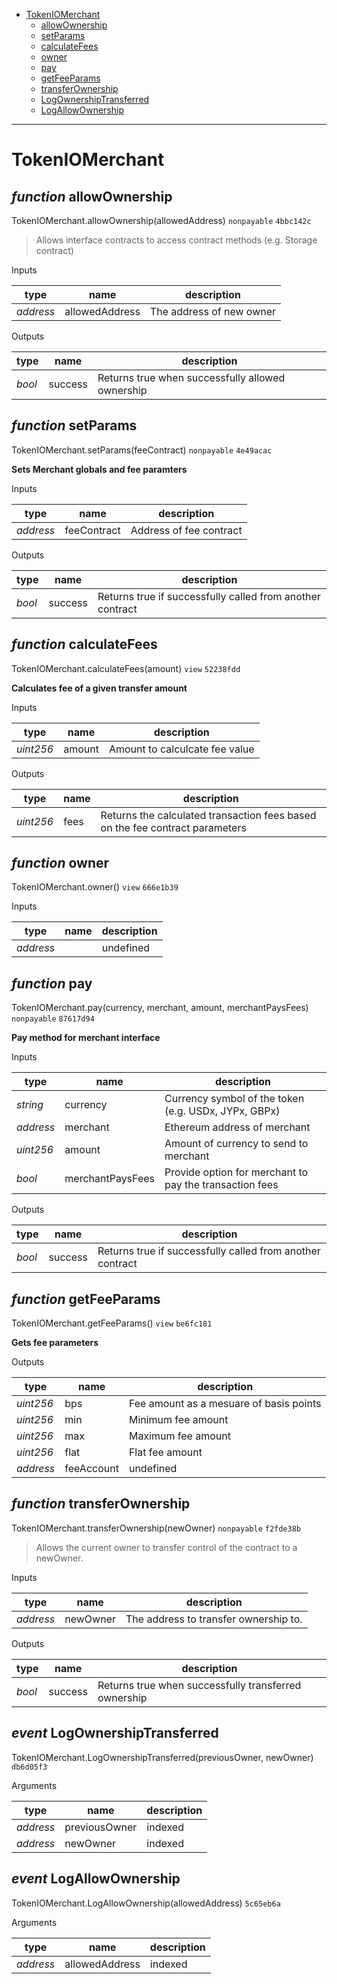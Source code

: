 * [TokenIOMerchant](#tokeniomerchant)
  * [allowOwnership](#function-allowownership)
  * [setParams](#function-setparams)
  * [calculateFees](#function-calculatefees)
  * [owner](#function-owner)
  * [pay](#function-pay)
  * [getFeeParams](#function-getfeeparams)
  * [transferOwnership](#function-transferownership)
  * [LogOwnershipTransferred](#event-logownershiptransferred)
  * [LogAllowOwnership](#event-logallowownership)


---
# TokenIOMerchant


## *function* allowOwnership

TokenIOMerchant.allowOwnership(allowedAddress) `nonpayable` `4bbc142c`

> Allows interface contracts to access contract methods (e.g. Storage contract)

Inputs

| **type** | **name** | **description** |
|-|-|-|
| *address* | allowedAddress | The address of new owner |

Outputs

| **type** | **name** | **description** |
|-|-|-|
| *bool* | success | Returns true when successfully allowed ownership |

## *function* setParams

TokenIOMerchant.setParams(feeContract) `nonpayable` `4e49acac`

**Sets Merchant globals and fee paramters**


Inputs

| **type** | **name** | **description** |
|-|-|-|
| *address* | feeContract | Address of fee contract |

Outputs

| **type** | **name** | **description** |
|-|-|-|
| *bool* | success | Returns true if successfully called from another contract |

## *function* calculateFees

TokenIOMerchant.calculateFees(amount) `view` `52238fdd`

**Calculates fee of a given transfer amount**


Inputs

| **type** | **name** | **description** |
|-|-|-|
| *uint256* | amount | Amount to calculcate fee value |

Outputs

| **type** | **name** | **description** |
|-|-|-|
| *uint256* | fees | Returns the calculated transaction fees based on the fee contract parameters |

## *function* owner

TokenIOMerchant.owner() `view` `666e1b39`


Inputs

| **type** | **name** | **description** |
|-|-|-|
| *address* |  | undefined |


## *function* pay

TokenIOMerchant.pay(currency, merchant, amount, merchantPaysFees) `nonpayable` `87617d94`

**Pay method for merchant interface**


Inputs

| **type** | **name** | **description** |
|-|-|-|
| *string* | currency | Currency symbol of the token (e.g. USDx, JYPx, GBPx) |
| *address* | merchant | Ethereum address of merchant |
| *uint256* | amount | Amount of currency to send to merchant |
| *bool* | merchantPaysFees | Provide option for merchant to pay the transaction fees |

Outputs

| **type** | **name** | **description** |
|-|-|-|
| *bool* | success | Returns true if successfully called from another contract |

## *function* getFeeParams

TokenIOMerchant.getFeeParams() `view` `be6fc181`

**Gets fee parameters**




Outputs

| **type** | **name** | **description** |
|-|-|-|
| *uint256* | bps | Fee amount as a mesuare of basis points |
| *uint256* | min | Minimum fee amount |
| *uint256* | max | Maximum fee amount |
| *uint256* | flat | Flat fee amount |
| *address* | feeAccount | undefined |

## *function* transferOwnership

TokenIOMerchant.transferOwnership(newOwner) `nonpayable` `f2fde38b`

> Allows the current owner to transfer control of the contract to a newOwner.

Inputs

| **type** | **name** | **description** |
|-|-|-|
| *address* | newOwner | The address to transfer ownership to. |

Outputs

| **type** | **name** | **description** |
|-|-|-|
| *bool* | success | Returns true when successfully transferred ownership |

## *event* LogOwnershipTransferred

TokenIOMerchant.LogOwnershipTransferred(previousOwner, newOwner) `db6d05f3`

Arguments

| **type** | **name** | **description** |
|-|-|-|
| *address* | previousOwner | indexed |
| *address* | newOwner | indexed |

## *event* LogAllowOwnership

TokenIOMerchant.LogAllowOwnership(allowedAddress) `5c65eb6a`

Arguments

| **type** | **name** | **description** |
|-|-|-|
| *address* | allowedAddress | indexed |
